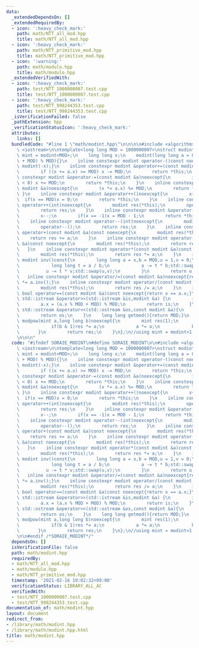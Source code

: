 ```yaml
---
data:
  _extendedDependsOn: []
  _extendedRequiredBy:
  - icon: ':heavy_check_mark:'
    path: math/NTT_all_mod.hpp
    title: math/NTT_all_mod.hpp
  - icon: ':heavy_check_mark:'
    path: math/NTT_primitive_mod.hpp
    title: math/NTT_primitive_mod.hpp
  - icon: ':warning:'
    path: math/modulo.hpp
    title: math/modulo.hpp
  _extendedVerifiedWith:
  - icon: ':heavy_check_mark:'
    path: test/NTT_1000000007.test.cpp
    title: test/NTT_1000000007.test.cpp
  - icon: ':heavy_check_mark:'
    path: test/NTT_998244353.test.cpp
    title: test/NTT_998244353.test.cpp
  _isVerificationFailed: false
  _pathExtension: hpp
  _verificationStatusIcon: ':heavy_check_mark:'
  attributes:
    links: []
  bundledCode: "#line 1 \"math/modint.hpp\"\n\n\n\n#include <algorithm>\n#include\
    \ <iostream>\n\ntemplate<long long MOD = 1000000007>\nstruct modint {\n    using\
    \ mint = modint<MOD>;\n    long long x;\n    modint(long long a = 0):x((a % MOD\
    \ + MOD) % MOD){}\n    inline constexpr modint operator-()const noexcept{return\
    \ modint(-x);}\n    inline constexpr modint &operator+=(const modint &a)noexcept{\n\
    \        if ((x += a.x) >= MOD) x -= MOD;\n        return *this;\n    }\n    inline\
    \ constexpr modint &operator-=(const modint &a)noexcept{\n        if ((x -= a.x)\
    \ < 0) x += MOD;\n        return *this;\n    }\n    inline constexpr modint &operator*=(const\
    \ modint &a)noexcept{\n        (x *= a.x) %= MOD;\n        return *this;\n   \
    \ }\n    inline constexpr modint &operator++()noexcept{\n        x++;\n      \
    \  if(x == MOD)x = 0;\n        return *this;\n    }\n    inline constexpr modint\
    \ operator++(int)noexcept{\n        modint res(*this);\n        operator++();\n\
    \        return res;\n    }\n    inline constexpr modint &operator--()noexcept{\n\
    \        x--;\n        if(x == -1)x = MOD - 1;\n        return *this;\n    }\n\
    \    inline constexpr modint operator--(int)noexcept{\n        modint res(*this);\n\
    \        operator--();\n        return res;\n    }\n    inline constexpr modint\
    \ operator+(const modint &a)const noexcept{\n        modint res(*this);\n    \
    \    return res += a;\n    }\n    inline constexpr modint operator-(const modint\
    \ &a)const noexcept{\n        modint res(*this);\n        return res -= a;\n \
    \   }\n    inline constexpr modint operator*(const modint &a)const noexcept{\n\
    \        modint res(*this);\n        return res *= a;\n    }\n    inline constexpr\
    \ modint inv()const{\n        long long a = x,b = MOD,u = 1,v = 0;\n        while(b){\n\
    \            long long t = a / b;\n            a -= t * b;std::swap(a,b);\n  \
    \          u -= t * v;std::swap(u,v);\n        }\n        return u;\n    }\n \
    \   inline constexpr modint &operator/=(const modint &a)noexcept{return (*this)\
    \ *= a.inv();}\n    inline constexpr modint operator/(const modint &a)const noexcept{\n\
    \        modint res(*this);\n        return res /= a;\n    }\n    inline constexpr\
    \ bool operator==(const modint &a)const noexcept{return x == a.x;}\n    friend\
    \ std::istream &operator>>(std::istream &is,modint &a) {\n        is >> a.x;\n\
    \        a.x = (a.x % MOD + MOD) % MOD;\n        return is;\n    }\n    friend\
    \ std::ostream &operator<<(std::ostream &os,const modint &a){\n        os << a.x;\n\
    \        return os;\n    }\n    long long getmod(){return MOD;}\n    friend mint\
    \ modpow(mint a,long long b)noexcept{\n        mint res(1);\n        while(b){\n\
    \            if(b & 1)res *= a;\n            a *= a;\n            b >>= 1;\n \
    \       }\n        return res;\n    }\n};\n//using mint = modint<1'000'000'007>::mint;\n\
    \n\n\n"
  code: "#ifndef SORAIE_MODINT\n#define SORAIE_MODINT\n\n#include <algorithm>\n#include\
    \ <iostream>\n\ntemplate<long long MOD = 1000000007>\nstruct modint {\n    using\
    \ mint = modint<MOD>;\n    long long x;\n    modint(long long a = 0):x((a % MOD\
    \ + MOD) % MOD){}\n    inline constexpr modint operator-()const noexcept{return\
    \ modint(-x);}\n    inline constexpr modint &operator+=(const modint &a)noexcept{\n\
    \        if ((x += a.x) >= MOD) x -= MOD;\n        return *this;\n    }\n    inline\
    \ constexpr modint &operator-=(const modint &a)noexcept{\n        if ((x -= a.x)\
    \ < 0) x += MOD;\n        return *this;\n    }\n    inline constexpr modint &operator*=(const\
    \ modint &a)noexcept{\n        (x *= a.x) %= MOD;\n        return *this;\n   \
    \ }\n    inline constexpr modint &operator++()noexcept{\n        x++;\n      \
    \  if(x == MOD)x = 0;\n        return *this;\n    }\n    inline constexpr modint\
    \ operator++(int)noexcept{\n        modint res(*this);\n        operator++();\n\
    \        return res;\n    }\n    inline constexpr modint &operator--()noexcept{\n\
    \        x--;\n        if(x == -1)x = MOD - 1;\n        return *this;\n    }\n\
    \    inline constexpr modint operator--(int)noexcept{\n        modint res(*this);\n\
    \        operator--();\n        return res;\n    }\n    inline constexpr modint\
    \ operator+(const modint &a)const noexcept{\n        modint res(*this);\n    \
    \    return res += a;\n    }\n    inline constexpr modint operator-(const modint\
    \ &a)const noexcept{\n        modint res(*this);\n        return res -= a;\n \
    \   }\n    inline constexpr modint operator*(const modint &a)const noexcept{\n\
    \        modint res(*this);\n        return res *= a;\n    }\n    inline constexpr\
    \ modint inv()const{\n        long long a = x,b = MOD,u = 1,v = 0;\n        while(b){\n\
    \            long long t = a / b;\n            a -= t * b;std::swap(a,b);\n  \
    \          u -= t * v;std::swap(u,v);\n        }\n        return u;\n    }\n \
    \   inline constexpr modint &operator/=(const modint &a)noexcept{return (*this)\
    \ *= a.inv();}\n    inline constexpr modint operator/(const modint &a)const noexcept{\n\
    \        modint res(*this);\n        return res /= a;\n    }\n    inline constexpr\
    \ bool operator==(const modint &a)const noexcept{return x == a.x;}\n    friend\
    \ std::istream &operator>>(std::istream &is,modint &a) {\n        is >> a.x;\n\
    \        a.x = (a.x % MOD + MOD) % MOD;\n        return is;\n    }\n    friend\
    \ std::ostream &operator<<(std::ostream &os,const modint &a){\n        os << a.x;\n\
    \        return os;\n    }\n    long long getmod(){return MOD;}\n    friend mint\
    \ modpow(mint a,long long b)noexcept{\n        mint res(1);\n        while(b){\n\
    \            if(b & 1)res *= a;\n            a *= a;\n            b >>= 1;\n \
    \       }\n        return res;\n    }\n};\n//using mint = modint<1'000'000'007>::mint;\n\
    \n\n#endif /*SORAIE_MODINT*/"
  dependsOn: []
  isVerificationFile: false
  path: math/modint.hpp
  requiredBy:
  - math/NTT_all_mod.hpp
  - math/modulo.hpp
  - math/NTT_primitive_mod.hpp
  timestamp: '2021-02-16 19:02:32+09:00'
  verificationStatus: LIBRARY_ALL_AC
  verifiedWith:
  - test/NTT_1000000007.test.cpp
  - test/NTT_998244353.test.cpp
documentation_of: math/modint.hpp
layout: document
redirect_from:
- /library/math/modint.hpp
- /library/math/modint.hpp.html
title: math/modint.hpp
---
```

